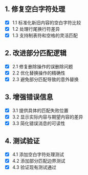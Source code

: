 ## 1. 修复空白字符处理
- [x] 1.1 标准化新旧内容的空白字符比较
- [x] 1.2 处理行尾换行符差异
- [x] 1.3 支持制表符和空格的灵活匹配

## 2. 改进部分匹配逻辑
- [x] 2.1 修复删除操作的误删除问题
- [x] 2.2 优化替换操作的精确性
- [x] 2.3 避免部分匹配导致的意外替换

## 3. 增强错误信息
- [x] 3.1 提供具体的匹配失败位置
- [x] 3.2 显示实际内容与期望内容的差异
- [x] 3.3 简化错误消息的可读性

## 4. 测试验证
- [x] 4.1 添加空白字符处理测试
- [x] 4.2 添加部分匹配边界测试
- [x] 4.3 验证现有测试通过